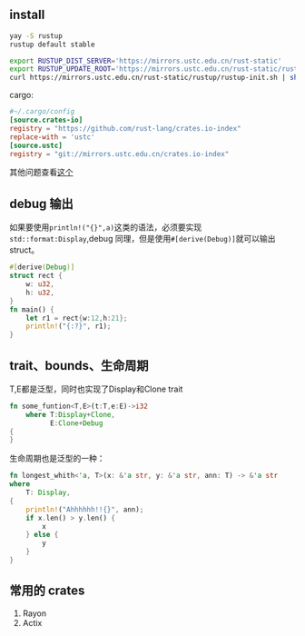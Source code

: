 ## install

```sh
yay -S rustup
rustup default stable
```

```sh
export RUSTUP_DIST_SERVER='https://mirrors.ustc.edu.cn/rust-static'
export RUSTUP_UPDATE_ROOT='https://mirrors.ustc.edu.cn/rust-static/rustup'
curl https://mirrors.ustc.edu.cn/rust-static/rustup/rustup-init.sh | sh
```

cargo:
```conf
#~/.cargo/config
[source.crates-io]
registry = "https://github.com/rust-lang/crates.io-index"
replace-with = 'ustc'
[source.ustc]
registry = "git://mirrors.ustc.edu.cn/crates.io-index"
```


其他问题查看[这个](https://wiki.archlinux.org/index.php/Rust#Installation)

## debug 输出

如果要使用`println!("{}",a)`这类的语法，必须要实现`std::format:Display`,debug 同理，但是使用`#[derive(Debug)]`就可以输出 struct。

```rs
#[derive(Debug)]
struct rect {
    w: u32,
    h: u32,
}
fn main() {
    let r1 = rect{w:12,h:21};
    println!("{:?}", r1);
}
```
## trait、bounds、生命周期
T,E都是泛型，同时也实现了Display和Clone trait
```rs
fn some_funtion<T,E>(t:T,e:E)->i32
    where T:Display+Clone,
          E:Clone+Debug
{
}
```
生命周期也是泛型的一种：
```rs
fn longest_whith<'a, T>(x: &'a str, y: &'a str, ann: T) -> &'a str
where
    T: Display,
{
    println!("Ahhhhhh!!{}", ann);
    if x.len() > y.len() {
        x
    } else {
        y
    }
}
```
## 常用的 crates

1. Rayon
2. Actix
